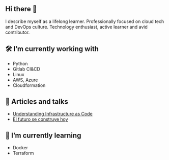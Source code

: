 #

## Hi there 👋

I describe myself as a lifelong learner. Professionally focused on cloud tech and DevOps culture. Technology enthusiast, active learner and avid contributor.

## 🛠 I’m currently working with

- Python
- Gitlab CI&CD
- Linux
- AWS, Azure
- Cloudformation

## 📜 Articles and talks

- [Understanding Infrastructure as Code](https://www.ipointsystems.com/blog/2020/september/understandinginfrastructure)
- [El futuro se construye hoy](https://medium.com/@arturorosete2/el-futuro-se-construye-hoy-907e1971cac1)

## 🌱 I’m currently learning

- Docker
- Terraform

<!--
**etesor/etesor** is a ✨ _special_ ✨ repository because its `README.md` (this file) appears on your GitHub profile.

Here are some ideas to get you started:

- 🔭 I’m currently working on ...
- 🌱 I’m currently learning ...
- 👯 I’m looking to collaborate on ...
- 🤔 I’m looking for help with ...
- 💬 Ask me about ...
- 📫 How to reach me: ...
- 😄 Pronouns: ...
- ⚡ Fun fact: ...
-->
